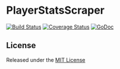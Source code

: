 # PlayerStatsScraper
[![Build Status](https://drone.io/github.com/TF2Stadium/PlayerStatsScraper/status.png)](https://drone.io/github.com/TF2Stadium/PlayerStatsScraper/latest)
[![Coverage Status](https://img.shields.io/coveralls/TF2Stadium/PlayerStatsScraper.svg?style=flat-square)](https://coveralls.io/github/TF2Stadium/PlayerStatsScraper?branch=master)
[![GoDoc](https://img.shields.io/badge/godoc-reference-blue.svg?style=flat-square)](https://godoc.org/github.com/TF2Stadium/PlayerStatsScraper)

## License
Released under the [MIT License](https://github.com/TF2Stadium/PlayerStatsScraper/blob/master/LICENSE)

